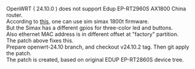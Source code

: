 OpenWRT ( 24.10.0 ) does not support Edup EP-RT2960S AX1800 China router.  
According to [this](https://openwrt.org/toh/sim/simax1800t), one can use
sim simax 1800t firmware.  
But the Simax has a different gpios for three-color led and buttons.  
Also ethernet MAC address is in different offset at "factory" partition.  
The patch above fixes this.  
Prepare openwrt-24.10 branch, and checkout v24.10.2 tag. Then git apply the patch.   
The patch is created, based on original EDUP EP-RT2860S device tree.  

